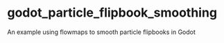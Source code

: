 # godot_particle_flipbook_smoothing
An example using flowmaps to smooth particle flipbooks in Godot
